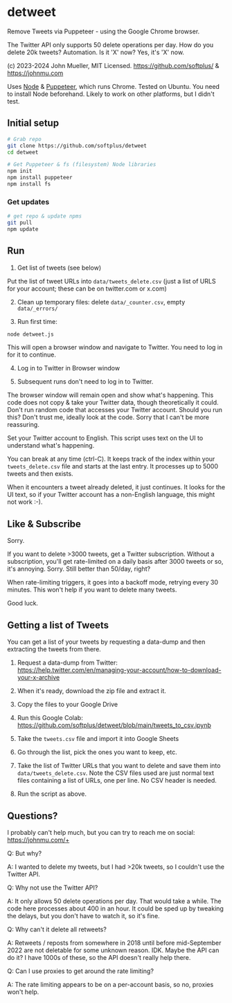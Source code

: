 # detweet

Remove Tweets via Puppeteer - using the Google Chrome browser.

The Twitter API only supports 50 delete operations per day.
How do you delete 20k tweets? Automation.
Is it 'X' now? Yes, it's 'X' now.

(c) 2023-2024 John Mueller, MIT Licensed.
https://github.com/softplus/ & https://johnmu.com

Uses [Node](https://nodejs.org/) & [Puppeteer](https://pptr.dev/), which runs Chrome.
Tested on Ubuntu. You need to install Node beforehand.
Likely to work on other platforms, but I didn't test.

## Initial setup

```bash
# Grab repo
git clone https://github.com/softplus/detweet
cd detweet

# Get Puppeteer & fs (filesystem) Node libraries
npm init
npm install puppeteer
npm install fs
```

### Get updates

```bash
# get repo & update npms
git pull
npm update
```

## Run

1. Get list of tweets (see below)

Put the list of tweet URLs into `data/tweets_delete.csv` (just a list of URLS for your account; these can be on twitter.com or x.com)

2. Clean up temporary files: delete `data/_counter.csv`, empty `data/_errors/`

3. Run first time:

```bash
node detweet.js
```

This will open a browser window and navigate to Twitter.
You need to log in for it to continue.

4. Log in to Twitter in Browser window

5. Subsequent runs don't need to log in to Twitter.

The browser window will remain open and show what's happening.
This code does not copy & take your Twitter data, though theoretically it could.
Don't run random code that accesses your Twitter account.
Should you run this? Don't trust me, ideally look at the code.
Sorry that I can't be more reassuring.

Set your Twitter account to English.
This script uses text on the UI to understand what's happening.

You can break at any time (ctrl-C).
It keeps track of the index within your `tweets_delete.csv` file and starts at the last entry.
It processes up to 5000 tweets and then exists.

When it encounters a tweet already deleted, it just continues.
It looks for the UI text, so if your Twitter account has a non-English language, this might not work :-).

## Like & Subscribe

Sorry.

If you want to delete >3000 tweets, get a Twitter subscription.
Without a subscription, you'll get rate-limited on a daily basis after 3000 tweets or so, it's annoying.
Sorry. Still better than 50/day, right?

When rate-limiting triggers, it goes into a backoff mode, retrying every 30 minutes.
This won't help if you want to delete many tweets.

Good luck.

## Getting a list of Tweets

You can get a list of your tweets by requesting a data-dump and then extracting the tweets from there.

1. Request a data-dump from Twitter: https://help.twitter.com/en/managing-your-account/how-to-download-your-x-archive

2. When it's ready, download the zip file and extract it.

3. Copy the files to your Google Drive

4. Run this Google Colab: https://github.com/softplus/detweet/blob/main/tweets_to_csv.ipynb 

5. Take the `tweets.csv` file and import it into Google Sheets

6. Go through the list, pick the ones you want to keep, etc.

7. Take the list of Twitter URLs that you want to delete and save them into `data/tweets_delete.csv`.
Note the CSV files used are just normal text files containing a list of URLs, one per line.
No CSV header is needed.

8. Run the script as above.

## Questions?

I probably can't help much, but you can try to reach me on social: https://johnmu.com/+


Q: But why?

A: I wanted to delete my tweets, but I had >20k tweets, so I couldn't use the Twitter API.


Q: Why not use the Twitter API?

A: It only allows 50 delete operations per day. That would take a while.
The code here processes about 400 in an hour.
It could be sped up by tweaking the delays, but you don't have to watch it, so it's fine.


Q: Why can't it delete all retweets?

A: Retweets / reposts from somewhere in 2018 until before mid-September 2022 are not deletable for some unknown reason. IDK. Maybe the API can do it? I have 1000s of these, so the API doesn't really help there.


Q: Can I use proxies to get around the rate limiting?

A: The rate limiting appears to be on a per-account basis, so no, proxies won't help.